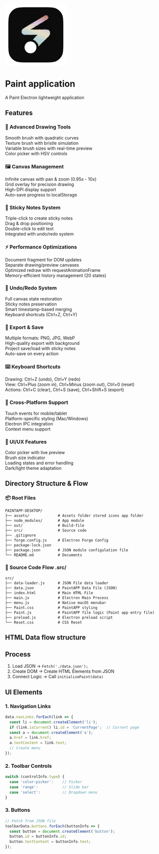 <img src="./assets/paintAPP.iconset/icon_256x256.png" width="200"/>

# Paint application
A Paint Electron lightweight application

## Features 

### 🎨 Advanced Drawing Tools

Smooth brush with quadratic curves <br>
Texture brush with bristle simulation<br>
Variable brush sizes with real-time preview<br>
Color picker with HSV controls<br>


### 🖼️ Canvas Management

Infinite canvas with pan & zoom (0.95x - 10x)<br>
Grid overlay for precision drawing<br>
High-DPI display support<br>
Auto-save progress to localStorage<br>


### 📝 Sticky Notes System

Triple-click to create sticky notes<br>
Drag & drop positioning<br>
Double-click to edit text<br>
Integrated with undo/redo system<br>


### ⚡ Performance Optimizations

Document fragment for DOM updates<br>
Separate drawing/preview canvases<br>
Optimized redraw with requestAnimationFrame<br>
Memory-efficient history management (20 states)<br>


### 🔄 Undo/Redo System

Full canvas state restoration<br>
Sticky notes preservation<br>
Smart timestamp-based merging<br>
Keyboard shortcuts (Ctrl+Z, Ctrl+Y)<br>


### 💾 Export & Save

Multiple formats: PNG, JPG, WebP<br>
High-quality export with background<br>
Project save/load with sticky notes<br>
Auto-save on every action<br>


### ⌨️ Keyboard Shortcuts

Drawing: Ctrl+Z (undo), Ctrl+Y (redo)<br>
View: Ctrl+Plus (zoom in), Ctrl+Minus (zoom out), Ctrl+0 (reset)<br>
Actions: Ctrl+C (clear), Ctrl+S (save), Ctrl+Shift+S (export)<br>


### 📱 Cross-Platform Support

Touch events for mobile/tablet<br>
Platform-specific styling (Mac/Windows)<br>
Electron IPC integration<br>
Context menu support<br>


### 🎯 UI/UX Features

Color picker with live preview<br>
Brush size indicator<br>
Loading states and error handling<br>
Dark/light theme adaptation<br>

## Directory Structure & Flow

### 📦 Root Files
```
PAINTAPP-DESKTOP/
├── assets/             # Assets folder stored icons app folder
├── node_modules/       # App module
├── out/                # Build-file
├── src/                # Source code
├── .gitignore          
├── forge.config.js     # Electron Forge Config
├── package-lock.json   
├── package.json        # JSON module configulation file
└── README.md           # Documents
```

### 📝 Source Code Flow .src/
```
src/
├── data-loader.js      # JSON File data loader
├── data.json           # PaintAPP Data File (JSON)
├── index.html          # Main HTML File
├── main.js             # Electron Main Process
├── menu.js             # Native macOS menubar
├── Paint.css           # PaintAPP styling
├── Paint.js            # PaintAPP file logic (Paint app entry file)
├── preload.js          # Electron preload script
└── Reset.css           # CSS Reset
```

## HTML Data flow structure

## Process
1. Load JSON -> `Fetch('./data.json');`
2. Create DOM -> Create HTML Elements from JSON
3. Connect Logic -> Call `initializePaint(data)`

## UI Elements
### 1. Navigation Links
```javascript
data.navLinks.forEach(link => {
  const li = document.createElement('li');
  if (link.isCurrent) li.id = 'CurrentPage';  // Current page
  const a = document.createElement('a');
  a.href = link.href;
  a.textContent = link.text;
  // Create menu
});
```
### 2. Toolbar Controls
```javascript
switch (controlInfo.type) {
  case 'color-picker':    // Picker
  case 'range':           // Slide bar
  case 'select':          // Dropdown menu
}
```
### 3. Buttons
```javascript
// Fetch from JSON file
toolbarData.buttons.forEach(buttonInfo => {
  const button = document.createElement('button');
  button.id = buttonInfo.id;
  button.textContent = buttonInfo.text;
});
```

